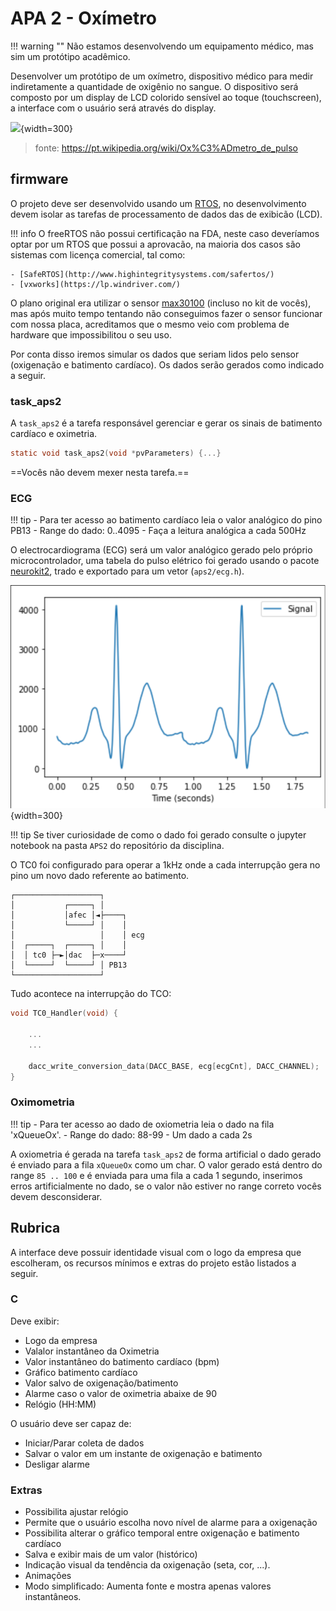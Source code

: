 # APA 2 - Oxímetro

!!! warning ""
    Não estamos desenvolvendo um equipamento médico, mas sim um protótipo acadêmico.

Desenvolver um protótipo de um oxímetro, dispositivo médico para medir indiretamente a quantidade de oxigênio no sangue. O dispositivo será composto por um display de LCD colorido sensível ao toque (touchscreen), a interface com o usuário será através do display.

![](https://pfarma.com.br/images/noticias/oximetro.jpg){width=300}

> fonte: https://pt.wikipedia.org/wiki/Ox%C3%ADmetro_de_pulso

## firmware

O projeto deve ser desenvolvido usando um [ RTOS](https://www.mddionline.com/software/rtos-medical-devices-101), no desenvolvimento devem isolar as tarefas de processamento de dados das de exibicão (LCD).

!!! info
    O freeRTOS não possui certificação na FDA, neste caso deveríamos optar por um RTOS que possui a aprovacão, na maioria dos casos são sistemas com licença comercial, tal como:
    
    - [SafeRTOS](http://www.highintegritysystems.com/safertos/)
    - [vxworks](https://lp.windriver.com/)

O plano original era utilizar o sensor [max30100](https://www.filipeflop.com/produto/sensor-de-batimento-cardiaco-e-oximetro-max30100/) (incluso no kit de vocês), mas após muito tempo tentando não conseguimos fazer o sensor funcionar com nossa placa, acreditamos que o mesmo veio com problema de hardware que impossibilitou o seu uso. 
    
Por conta disso iremos simular os dados que seriam lidos pelo sensor (oxigenação e batimento cardíaco). Os dados serão gerados como indicado a seguir.

### task_aps2

A `task_aps2` é a tarefa responsável gerenciar e gerar os sinais de batimento cardíaco e oximetria. 

```c
static void task_aps2(void *pvParameters) {...}
```

==Vocês não devem mexer nesta tarefa.==

### ECG

!!! tip
    - Para ter acesso ao batimento cardíaco leia o valor analógico do pino PB13
    - Range do dado: 0..4095
    - Faça a leitura analógica a cada 500Hz

O electrocardiograma (ECG) será um valor analógico gerado pelo próprio microcontrolador, uma tabela do pulso elétrico foi gerado usando o pacote [neurokit2](https://pypi.org/project/neurokit2/), trado e exportado para um vetor (`aps2/ecg.h`). 

![](21a-aps2/ecg.png){width=300}

!!! tip
    Se tiver curiosidade de como o dado foi gerado consulte o jupyter notebook na pasta `APS2` do repositório da disciplina.

O TC0 foi configurado para operar a 1kHz onde a cada interrupção gera no pino um novo dado referente ao batimento.

```
┌───────────────────┐
│           ┌─────┐ │
│           │afec │◄├────┐
│           └─────┘ │    │
│                   │    │ ecg 
│  ┌─────┐  ┌─────┐ │    │
│  │ tc0 ├─►│dac  ├─x────┘
│  └─────┘  └─────┘ │ PB13
└───────────────────┘
```
 
Tudo acontece na interrupção do TCO:

```c
void TC0_Handler(void) {

    ...
    ...

    dacc_write_conversion_data(DACC_BASE, ecg[ecgCnt], DACC_CHANNEL);
}
```

### Oximometria

!!! tip
    - Para ter acesso ao dado de oxiometria leia o dado na fila 'xQueueOx'.
    - Range do dado: 88-99
    - Um dado a cada 2s

A oxiometria é gerada na tarefa `task_aps2` de forma artificial o dado gerado é enviado para a fila `xQueueOx` como um char. O valor gerado está dentro do range `85 .. 100` e é enviada para uma fila a cada 1 segundo, inserimos erros artificialmente no dado, se o valor não estiver no range correto vocês devem desconsiderar.

## Rubrica

A interface deve possuir identidade visual com o logo da empresa que escolheram, os recursos mínimos e extras do projeto estão listados a seguir.

### C

Deve exibir:

- Logo da empresa
- Valalor instantâneo da Oximetria
- Valor instantâneo do batimento cardíaco (bpm)
- Gráfico batimento cardíaco
- Valor salvo de oxigenação/batimento
- Alarme caso o valor de oximetria abaixe de 90
- Relógio (HH:MM)

O usuário deve ser capaz de:

- Iniciar/Parar coleta de dados
- Salvar o valor em um instante de oxigenação e batimento
- Desligar alarme

### Extras

- Possibilita ajustar relógio
- Permite que o usuário escolha novo nível de alarme para a oxigenação
- Possibilita alterar o gráfico temporal entre oxigenação e batimento cardíaco
- Salva e exibir mais de um valor (histórico)
- Indicação visual da tendência da oxigenação (seta, cor, ...).
- Animações
- Modo simplificado: Aumenta fonte e mostra apenas valores instantâneos.
